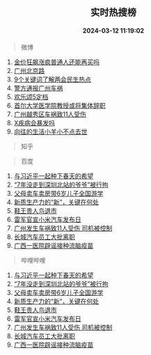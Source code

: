 <div align="center"><h2>实时热搜榜</h2><h4>2024-03-12 11:19:02</h4></div>

> 微博  

1. [金价狂飙涨疯普通人还能再买吗](https://s.weibo.com/weibo?q=%23%E9%87%91%E4%BB%B7%E7%8B%82%E9%A3%99%E6%B6%A8%E7%96%AF%E6%99%AE%E9%80%9A%E4%BA%BA%E8%BF%98%E8%83%BD%E5%86%8D%E4%B9%B0%E5%90%97%23&t=31&band_rank=1&Refer=top)<br />
2. [广州北京路](https://s.weibo.com/weibo?q=%23%E5%B9%BF%E5%B7%9E%E5%8C%97%E4%BA%AC%E8%B7%AF%23&t=31&band_rank=2&Refer=top)<br />
3. [9个关键词了解两会民生热点](https://s.weibo.com/weibo?q=%239%E4%B8%AA%E5%85%B3%E9%94%AE%E8%AF%8D%E4%BA%86%E8%A7%A3%E4%B8%A4%E4%BC%9A%E6%B0%91%E7%94%9F%E7%83%AD%E7%82%B9%23&t=31&band_rank=3&Refer=top)<br />
4. [警方通报广州车祸](https://s.weibo.com/weibo?q=%23%E8%AD%A6%E6%96%B9%E9%80%9A%E6%8A%A5%E5%B9%BF%E5%B7%9E%E8%BD%A6%E7%A5%B8%23&t=31&band_rank=4&Refer=top)<br />
5. [欢乐颂5定档](https://s.weibo.com/weibo?q=%E6%AC%A2%E4%B9%90%E9%A2%825%E5%AE%9A%E6%A1%A3&t=31&band_rank=5&Refer=top)<br />
6. [首尔大学医学院教授或将集体辞职](https://s.weibo.com/weibo?q=%23%E9%A6%96%E5%B0%94%E5%A4%A7%E5%AD%A6%E5%8C%BB%E5%AD%A6%E9%99%A2%E6%95%99%E6%8E%88%E6%88%96%E5%B0%86%E9%9B%86%E4%BD%93%E8%BE%9E%E8%81%8C%23&t=31&band_rank=6&Refer=top)<br />
7. [广州越秀区车祸致11人受伤](https://s.weibo.com/weibo?q=%23%E5%B9%BF%E5%B7%9E%E8%B6%8A%E7%A7%80%E5%8C%BA%E8%BD%A6%E7%A5%B8%E8%87%B411%E4%BA%BA%E5%8F%97%E4%BC%A4%23&t=31&band_rank=7&Refer=top)<br />
8. [X疾病会暴发吗](https://s.weibo.com/weibo?q=%23X%E7%96%BE%E7%97%85%E4%BC%9A%E6%9A%B4%E5%8F%91%E5%90%97%23&t=31&band_rank=8&Refer=top)<br />
9. [向往的生活小羊小不点去世](https://s.weibo.com/weibo?q=%23%E5%90%91%E5%BE%80%E7%9A%84%E7%94%9F%E6%B4%BB%E5%B0%8F%E7%BE%8A%E5%B0%8F%E4%B8%8D%E7%82%B9%E5%8E%BB%E4%B8%96%23&t=31&band_rank=9&Refer=top)<br />

> 知乎  


> 百度  

1. [与习近平一起种下春天的希望](https://www.baidu.com/s?wd=%E4%B8%8E%E4%B9%A0%E8%BF%91%E5%B9%B3%E4%B8%80%E8%B5%B7%E7%A7%8D%E4%B8%8B%E6%98%A5%E5%A4%A9%E7%9A%84%E5%B8%8C%E6%9C%9B&sa=fyb_news&rsv_dl=fyb_news)<br />
2. [“7年没走到深圳北站的爷爷”被行拘](https://www.baidu.com/s?wd=%E2%80%9C7%E5%B9%B4%E6%B2%A1%E8%B5%B0%E5%88%B0%E6%B7%B1%E5%9C%B3%E5%8C%97%E7%AB%99%E7%9A%84%E7%88%B7%E7%88%B7%E2%80%9D%E8%A2%AB%E8%A1%8C%E6%8B%98&sa=fyb_news&rsv_dl=fyb_news)<br />
3. [父母卖车卖房带6岁儿子全国游学](https://www.baidu.com/s?wd=%E7%88%B6%E6%AF%8D%E5%8D%96%E8%BD%A6%E5%8D%96%E6%88%BF%E5%B8%A66%E5%B2%81%E5%84%BF%E5%AD%90%E5%85%A8%E5%9B%BD%E6%B8%B8%E5%AD%A6&sa=fyb_news&rsv_dl=fyb_news)<br />
4. [新质生产力的“新”，关键在何处](https://www.baidu.com/s?wd=%E6%96%B0%E8%B4%A8%E7%94%9F%E4%BA%A7%E5%8A%9B%E7%9A%84%E2%80%9C%E6%96%B0%E2%80%9D%EF%BC%8C%E5%85%B3%E9%94%AE%E5%9C%A8%E4%BD%95%E5%A4%84&sa=fyb_news&rsv_dl=fyb_news)<br />
5. [鞋王贵人鸟退市](https://www.baidu.com/s?wd=%E9%9E%8B%E7%8E%8B%E8%B4%B5%E4%BA%BA%E9%B8%9F%E9%80%80%E5%B8%82&sa=fyb_news&rsv_dl=fyb_news)<br />
6. [雷军官宣小米汽车发布日](https://www.baidu.com/s?wd=%E9%9B%B7%E5%86%9B%E5%AE%98%E5%AE%A3%E5%B0%8F%E7%B1%B3%E6%B1%BD%E8%BD%A6%E5%8F%91%E5%B8%83%E6%97%A5&sa=fyb_news&rsv_dl=fyb_news)<br />
7. [广州发生车祸致11人受伤 司机被控制](https://www.baidu.com/s?wd=%E5%B9%BF%E5%B7%9E%E5%8F%91%E7%94%9F%E8%BD%A6%E7%A5%B8%E8%87%B411%E4%BA%BA%E5%8F%97%E4%BC%A4+%E5%8F%B8%E6%9C%BA%E8%A2%AB%E6%8E%A7%E5%88%B6&sa=fyb_news&rsv_dl=fyb_news)<br />
8. [长城汽车员工大批离职](https://www.baidu.com/s?wd=%E9%95%BF%E5%9F%8E%E6%B1%BD%E8%BD%A6%E5%91%98%E5%B7%A5%E5%A4%A7%E6%89%B9%E7%A6%BB%E8%81%8C&sa=fyb_news&rsv_dl=fyb_news)<br />
9. [广西一医院辟谣接种流脑疫苗](https://www.baidu.com/s?wd=%E5%B9%BF%E8%A5%BF%E4%B8%80%E5%8C%BB%E9%99%A2%E8%BE%9F%E8%B0%A3%E6%8E%A5%E7%A7%8D%E6%B5%81%E8%84%91%E7%96%AB%E8%8B%97&sa=fyb_news&rsv_dl=fyb_news)<br />

> 哔哩哔哩  

1. [与习近平一起种下春天的希望](https://www.baidu.com/s?wd=%E4%B8%8E%E4%B9%A0%E8%BF%91%E5%B9%B3%E4%B8%80%E8%B5%B7%E7%A7%8D%E4%B8%8B%E6%98%A5%E5%A4%A9%E7%9A%84%E5%B8%8C%E6%9C%9B&sa=fyb_news&rsv_dl=fyb_news)<br />
2. [“7年没走到深圳北站的爷爷”被行拘](https://www.baidu.com/s?wd=%E2%80%9C7%E5%B9%B4%E6%B2%A1%E8%B5%B0%E5%88%B0%E6%B7%B1%E5%9C%B3%E5%8C%97%E7%AB%99%E7%9A%84%E7%88%B7%E7%88%B7%E2%80%9D%E8%A2%AB%E8%A1%8C%E6%8B%98&sa=fyb_news&rsv_dl=fyb_news)<br />
3. [父母卖车卖房带6岁儿子全国游学](https://www.baidu.com/s?wd=%E7%88%B6%E6%AF%8D%E5%8D%96%E8%BD%A6%E5%8D%96%E6%88%BF%E5%B8%A66%E5%B2%81%E5%84%BF%E5%AD%90%E5%85%A8%E5%9B%BD%E6%B8%B8%E5%AD%A6&sa=fyb_news&rsv_dl=fyb_news)<br />
4. [新质生产力的“新”，关键在何处](https://www.baidu.com/s?wd=%E6%96%B0%E8%B4%A8%E7%94%9F%E4%BA%A7%E5%8A%9B%E7%9A%84%E2%80%9C%E6%96%B0%E2%80%9D%EF%BC%8C%E5%85%B3%E9%94%AE%E5%9C%A8%E4%BD%95%E5%A4%84&sa=fyb_news&rsv_dl=fyb_news)<br />
5. [鞋王贵人鸟退市](https://www.baidu.com/s?wd=%E9%9E%8B%E7%8E%8B%E8%B4%B5%E4%BA%BA%E9%B8%9F%E9%80%80%E5%B8%82&sa=fyb_news&rsv_dl=fyb_news)<br />
6. [雷军官宣小米汽车发布日](https://www.baidu.com/s?wd=%E9%9B%B7%E5%86%9B%E5%AE%98%E5%AE%A3%E5%B0%8F%E7%B1%B3%E6%B1%BD%E8%BD%A6%E5%8F%91%E5%B8%83%E6%97%A5&sa=fyb_news&rsv_dl=fyb_news)<br />
7. [广州发生车祸致11人受伤 司机被控制](https://www.baidu.com/s?wd=%E5%B9%BF%E5%B7%9E%E5%8F%91%E7%94%9F%E8%BD%A6%E7%A5%B8%E8%87%B411%E4%BA%BA%E5%8F%97%E4%BC%A4+%E5%8F%B8%E6%9C%BA%E8%A2%AB%E6%8E%A7%E5%88%B6&sa=fyb_news&rsv_dl=fyb_news)<br />
8. [长城汽车员工大批离职](https://www.baidu.com/s?wd=%E9%95%BF%E5%9F%8E%E6%B1%BD%E8%BD%A6%E5%91%98%E5%B7%A5%E5%A4%A7%E6%89%B9%E7%A6%BB%E8%81%8C&sa=fyb_news&rsv_dl=fyb_news)<br />
9. [广西一医院辟谣接种流脑疫苗](https://www.baidu.com/s?wd=%E5%B9%BF%E8%A5%BF%E4%B8%80%E5%8C%BB%E9%99%A2%E8%BE%9F%E8%B0%A3%E6%8E%A5%E7%A7%8D%E6%B5%81%E8%84%91%E7%96%AB%E8%8B%97&sa=fyb_news&rsv_dl=fyb_news)<br />
